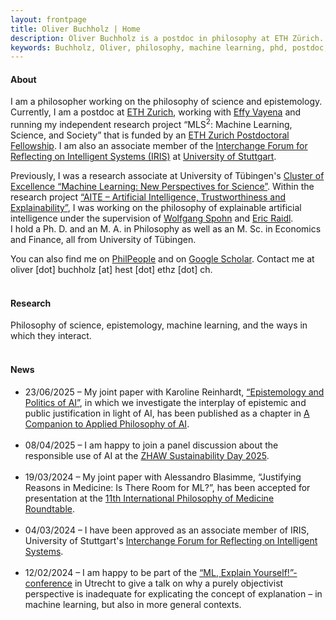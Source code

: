 ```yaml
---
layout: frontpage
title: Oliver Buchholz | Home
description: Oliver Buchholz is a postdoc in philosophy at ETH Zürich. 
keywords: Buchholz, Oliver, philosophy, machine learning, phd, postdoc, Tübingen, ETH, Zürich, AI
---
```


<h4> About </h4>

I am a philosopher working on the philosophy of science and epistemology. Currently, I am a postdoc at <a href="https://ethz.ch/en.html" target="_blank">ETH Zurich</a>, working with <a href="https://scholar.google.com/citations?user=nwRZpzEAAAAJ&hl=en" target="_blank">Effy Vayena</a> and running my independent research project &ldquo;MLS<sup>2</sup>: Machine Learning, Science, and Society&rdquo; that is funded by an <a href="https://grantsoffice.ethz.ch/funding-opportunities/internal/eth-fellowships.html" target="_blank">ETH Zurich Postdoctoral Fellowship</a>. I am also an associate member of the <a href="https://www.iris.uni-stuttgart.de/" target="_blank">Interchange Forum for Reflecting on Intelligent Systems (IRIS)</a> at <a href="https://www.uni-stuttgart.de/en/" target="_blank">University of Stuttgart</a>.<br>

Previously, I was a research associate at University of T&uuml;bingen's <a href = "https://uni-tuebingen.de/en/research/core-research/cluster-of-excellence-machine-learning/home/" target = "_blank">Cluster of Excellence &ldquo;Machine Learning: New Perspectives for Science&rdquo;</a>. Within the research project <a href = "https://sites.google.com/view/aiteproject/project" target = "_blank">&ldquo;AITE &ndash; Artificial Intelligence, Trustworthiness and Explainability&rdquo;</a>, I was working on the philosophy of explainable artificial intelligence under the supervision of <a href="https://www.philosophie.uni-konstanz.de/ag-spohn/personen/prof-dr-wolfgang-spohn/" target="_blank">Wolfgang Spohn</a> and <a href="https://scholar.google.de/citations?user=MpJaE0wAAAAJ&hl=de" target="_blank">Eric Raidl</a>.<br> 
I hold a Ph. D. and an M. A. in Philosophy as well as an M. Sc. in Economics and Finance, all from University of T&uuml;bingen.<br>

You can also find me on <a href="https://philpeople.org/profiles/oliver-buchholz" target="_blank">PhilPeople</a> and on <a href="https://scholar.google.com/citations?user=o-i32DIAAAAJ&hl=de&oi=ao" target="_blank">Google Scholar</a>. Contact me at oliver [dot] buchholz [at] hest [dot] ethz [dot] ch.<br><br>


<h4> Research </h4>

Philosophy of science, epistemology, machine learning, and the ways in which they interact.<br><br>


<h4> News </h4>

<ul>
<li> 23/06/2025 &ndash; My joint paper with Karoline Reinhardt, <a href="https://doi.org/10.1002/9781394238651.ch8" target="_blank">&ldquo;Epistemology and Politics of AI&rdquo;</a>, in which we investigate the interplay of epistemic and public justification in light of AI, has been published as a chapter in <a href="https://doi.org/10.1002/9781394238651" target="_blank">A Companion to Applied Philosophy of AI</a>.<br><br>
</li>
  
<li> 08/04/2025 &ndash; I am happy to join a panel discussion about the responsible use of AI at the <a href="https://www.zhaw.ch/en/focus-topics/zhaw-sustainable/engagement/sustainability-day-25" target="_blank">ZHAW Sustainability Day 2025</a>.<br><br>
</li>
  
<li> 19/03/2024 &ndash; My joint paper with Alessandro Blasimme, &ldquo;Justifying Reasons in Medicine: Is There Room for ML?&rdquo;, has been accepted for presentation at the <a href="https://philosmed.wordpress.com/2023/09/13/11th-roundtable-9-10-may-2024/" target="_blank">11th International Philosophy of Medicine Roundtable</a>.<br><br>
</li>
  
<li> 04/03/2024 &ndash; I have been approved as an associate member of IRIS, University of Stuttgart's <a href="https://www.iris.uni-stuttgart.de/" target="_blank">Interchange Forum for Reflecting on Intelligent Systems</a>.<br><br>
</li>
  
<li> 12/02/2024 &ndash; I am happy to be part of the <a href="https://ephil.ai/event/conference-ml-explain-yourself/" target="_blank">&ldquo;ML, Explain Yourself!&rdquo;-conference</a> in Utrecht to give a talk on why a purely objectivist perspective is inadequate for explicating the concept of explanation &ndash; in machine learning, but also in more general contexts.<br><br>
</li>
</ul>
